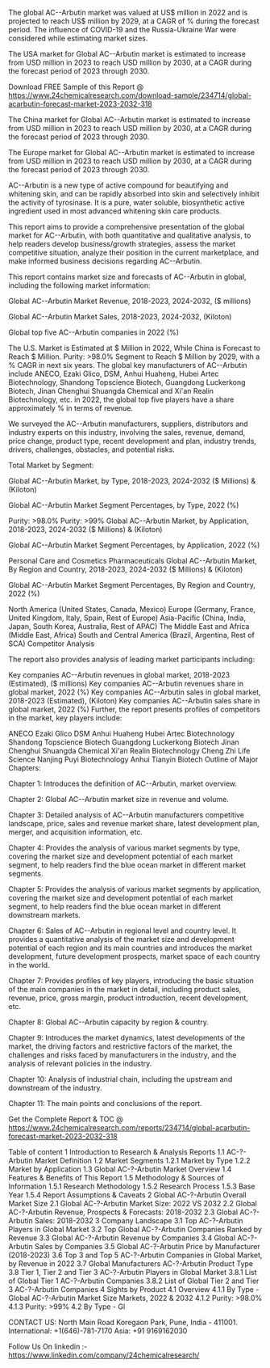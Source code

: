 The global AC--Arbutin market was valued at US$ million in 2022 and is projected to reach US$ million by 2029, at a CAGR of % during the forecast period. The influence of COVID-19 and the Russia-Ukraine War were considered while estimating market sizes.

The USA market for Global AC--Arbutin market is estimated to increase from USD million in 2023 to reach USD million by 2030, at a CAGR during the forecast period of 2023 through 2030.

Download FREE Sample of this Report @ https://www.24chemicalresearch.com/download-sample/234714/global-acarbutin-forecast-market-2023-2032-318

The China market for Global AC--Arbutin market is estimated to increase from USD million in 2023 to reach USD million by 2030, at a CAGR during the forecast period of 2023 through 2030.

The Europe market for Global AC--Arbutin market is estimated to increase from USD million in 2023 to reach USD million by 2030, at a CAGR during the forecast period of 2023 through 2030.

AC--Arbutin is a new type of active compound for beautifying and whitening skin, and can be rapidly absorbed into skin and selectively inhibit the activity of tyrosinase. It is a pure, water soluble, biosynthetic active ingredient used in most advanced whitening skin care products.

This report aims to provide a comprehensive presentation of the global market for AC--Arbutin, with both quantitative and qualitative analysis, to help readers develop business/growth strategies, assess the market competitive situation, analyze their position in the current marketplace, and make informed business decisions regarding AC--Arbutin.

This report contains market size and forecasts of AC--Arbutin in global, including the following market information:

Global AC--Arbutin Market Revenue, 2018-2023, 2024-2032, ($ millions)

Global AC--Arbutin Market Sales, 2018-2023, 2024-2032, (Kiloton)

Global top five AC--Arbutin companies in 2022 (%)

The U.S. Market is Estimated at $ Million in 2022, While China is Forecast to Reach $ Million.
Purity: >98.0% Segment to Reach $ Million by 2029, with a % CAGR in next six years.
The global key manufacturers of AC--Arbutin include ANECO, Ezaki Glico, DSM, Anhui Huaheng, Hubei Artec Biotechnology, Shandong Topscience Biotech, Guangdong Luckerkong Biotech, Jinan Chenghui Shuangda Chemical and Xi'an Realin Biotechnology, etc. in 2022, the global top five players have a share approximately % in terms of revenue.

We surveyed the AC--Arbutin manufacturers, suppliers, distributors and industry experts on this industry, involving the sales, revenue, demand, price change, product type, recent development and plan, industry trends, drivers, challenges, obstacles, and potential risks.

Total Market by Segment:

Global AC--Arbutin Market, by Type, 2018-2023, 2024-2032 ($ Millions) & (Kiloton)

Global AC--Arbutin Market Segment Percentages, by Type, 2022 (%)

Purity: >98.0%
Purity: >99%
Global AC--Arbutin Market, by Application, 2018-2023, 2024-2032 ($ Millions) & (Kiloton)

Global AC--Arbutin Market Segment Percentages, by Application, 2022 (%)

Personal Care and Cosmetics
Pharmaceuticals
Global AC--Arbutin Market, By Region and Country, 2018-2023, 2024-2032 ($ Millions) & (Kiloton)

Global AC--Arbutin Market Segment Percentages, By Region and Country, 2022 (%)

North America (United States, Canada, Mexico)
Europe (Germany, France, United Kingdom, Italy, Spain, Rest of Europe)
Asia-Pacific (China, India, Japan, South Korea, Australia, Rest of APAC)
The Middle East and Africa (Middle East, Africa)
South and Central America (Brazil, Argentina, Rest of SCA)
Competitor Analysis

The report also provides analysis of leading market participants including:

Key companies AC--Arbutin revenues in global market, 2018-2023 (Estimated), ($ millions)
Key companies AC--Arbutin revenues share in global market, 2022 (%)
Key companies AC--Arbutin sales in global market, 2018-2023 (Estimated), (Kiloton)
Key companies AC--Arbutin sales share in global market, 2022 (%)
Further, the report presents profiles of competitors in the market, key players include:

ANECO
Ezaki Glico
DSM
Anhui Huaheng
Hubei Artec Biotechnology
Shandong Topscience Biotech
Guangdong Luckerkong Biotech
Jinan Chenghui Shuangda Chemical
Xi'an Realin Biotechnology
Cheng Zhi Life Science
Nanjing Puyi Biotechnology
Anhui Tianyin Biotech
Outline of Major Chapters:

Chapter 1: Introduces the definition of AC--Arbutin, market overview.

Chapter 2: Global AC--Arbutin market size in revenue and volume.

Chapter 3: Detailed analysis of AC--Arbutin manufacturers competitive landscape, price, sales and revenue market share, latest development plan, merger, and acquisition information, etc.

Chapter 4: Provides the analysis of various market segments by type, covering the market size and development potential of each market segment, to help readers find the blue ocean market in different market segments.

Chapter 5: Provides the analysis of various market segments by application, covering the market size and development potential of each market segment, to help readers find the blue ocean market in different downstream markets.

Chapter 6: Sales of AC--Arbutin in regional level and country level. It provides a quantitative analysis of the market size and development potential of each region and its main countries and introduces the market development, future development prospects, market space of each country in the world.

Chapter 7: Provides profiles of key players, introducing the basic situation of the main companies in the market in detail, including product sales, revenue, price, gross margin, product introduction, recent development, etc.

Chapter 8: Global AC--Arbutin capacity by region & country.

Chapter 9: Introduces the market dynamics, latest developments of the market, the driving factors and restrictive factors of the market, the challenges and risks faced by manufacturers in the industry, and the analysis of relevant policies in the industry.

Chapter 10: Analysis of industrial chain, including the upstream and downstream of the industry.

Chapter 11: The main points and conclusions of the report.

Get the Complete Report & TOC @ https://www.24chemicalresearch.com/reports/234714/global-acarbutin-forecast-market-2023-2032-318

Table of content
1 Introduction to Research & Analysis Reports
1.1 AC-?-Arbutin Market Definition
1.2 Market Segments
1.2.1 Market by Type
1.2.2 Market by Application
1.3 Global AC-?-Arbutin Market Overview
1.4 Features & Benefits of This Report
1.5 Methodology & Sources of Information
1.5.1 Research Methodology
1.5.2 Research Process
1.5.3 Base Year
1.5.4 Report Assumptions & Caveats
2 Global AC-?-Arbutin Overall Market Size
2.1 Global AC-?-Arbutin Market Size: 2022 VS 2032
2.2 Global AC-?-Arbutin Revenue, Prospects & Forecasts: 2018-2032
2.3 Global AC-?-Arbutin Sales: 2018-2032
3 Company Landscape
3.1 Top AC-?-Arbutin Players in Global Market
3.2 Top Global AC-?-Arbutin Companies Ranked by Revenue
3.3 Global AC-?-Arbutin Revenue by Companies
3.4 Global AC-?-Arbutin Sales by Companies
3.5 Global AC-?-Arbutin Price by Manufacturer (2018-2023)
3.6 Top 3 and Top 5 AC-?-Arbutin Companies in Global Market, by Revenue in 2022
3.7 Global Manufacturers AC-?-Arbutin Product Type
3.8 Tier 1, Tier 2 and Tier 3 AC-?-Arbutin Players in Global Market
3.8.1 List of Global Tier 1 AC-?-Arbutin Companies
3.8.2 List of Global Tier 2 and Tier 3 AC-?-Arbutin Companies
4 Sights by Product
4.1 Overview
4.1.1 By Type - Global AC-?-Arbutin Market Size Markets, 2022 & 2032
4.1.2 Purity: >98.0%
4.1.3 Purity: >99%
4.2 By Type - Gl

CONTACT US:
North Main Road Koregaon Park, Pune, India - 411001.
International: +1(646)-781-7170
Asia: +91 9169162030

Follow Us On linkedin :- https://www.linkedin.com/company/24chemicalresearch/
